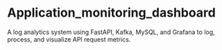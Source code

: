 # Application_monitoring_dashboard
A log analytics system using FastAPI, Kafka, MySQL, and Grafana to log, process, and visualize API request metrics.
